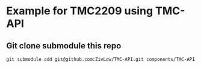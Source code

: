 # Example for TMC2209 using TMC-API

## Git clone submodule this repo
```
git submodule add git@github.com:ZivLow/TMC-API.git components/TMC-API
```
